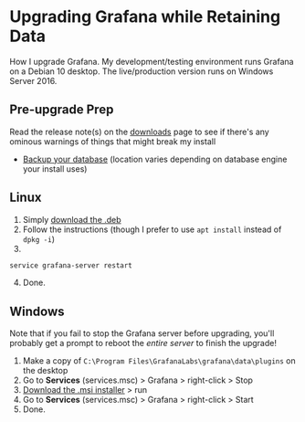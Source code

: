 # Upgrading Grafana while Retaining Data
How I upgrade Grafana.  My development/testing environment runs Grafana on a Debian 10 desktop.  The live/production version runs on Windows Server 2016.

## Pre-upgrade Prep
Read the release note(s) on the [downloads](https://grafana.com/grafana/download) page to see if there's any ominous warnings of things that might break my install
- [Backup your database](https://grafana.com/docs/grafana/latest/installation/upgrading/) (location varies depending on database engine your install uses)

## Linux
1. Simply [download the .deb](https://grafana.com/grafana/download?platform=linux)
2. Follow the instructions (though I prefer to use `apt install` instead of `dpkg -i`)
3.
```bash
service grafana-server restart
```
4. Done.

## Windows
Note that if you fail to stop the Grafana server before upgrading, you'll probably get a prompt to reboot the *entire server* to finish the upgrade!

1. Make a copy of `C:\Program Files\GrafanaLabs\grafana\data\plugins` on the desktop
2. Go to **Services** (services.msc) > Grafana > right-click > Stop
3. [Download the .msi installer](https://grafana.com/grafana/download?platform=windows) > run
4. Go to **Services** (services.msc) > Grafana > right-click > Start
5. Done.
